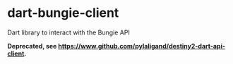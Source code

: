 # dart-bungie-client
Dart library to interact with the Bungie API

**Deprecated, see https://www.github.com/pylaligand/destiny2-dart-api-client.**
